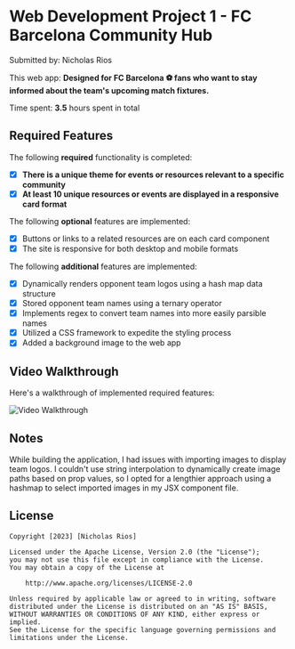 # Web Development Project 1 - FC Barcelona Community Hub

Submitted by: Nicholas Rios

This web app: **Designed for FC Barcelona ⚽ fans who want to stay informed about the team's upcoming match fixtures.**

Time spent: **3.5** hours spent in total

## Required Features

The following **required** functionality is completed:

- [x] **There is a unique theme for events or resources relevant to a specific community**
- [x] **At least 10 unique resources or events are displayed in a responsive card format**

The following **optional** features are implemented:

- [x] Buttons or links to a related resources are on each card component
- [x] The site is responsive for both desktop and mobile formats

The following **additional** features are implemented:

* [x] Dynamically renders opponent team logos using a hash map data structure 
* [x] Stored opponent team names using a ternary operator
* [x] Implements regex to convert team names into more easily parsible names
* [x] Utilized a CSS framework to expedite the styling process
* [x] Added a background image to the web app

## Video Walkthrough

Here's a walkthrough of implemented required features:

<img src='https://imgur.com/a/qc1bDkH' title='Video Walkthrough' width='' alt='Video Walkthrough' />

## Notes

While building the application, I had issues with importing images to display team logos. I couldn't use string interpolation to dynamically create image paths based on prop values, so I opted for a lengthier approach using a hashmap to select imported images in my JSX component file. 

## License

    Copyright [2023] [Nicholas Rios]

    Licensed under the Apache License, Version 2.0 (the "License");
    you may not use this file except in compliance with the License.
    You may obtain a copy of the License at

        http://www.apache.org/licenses/LICENSE-2.0

    Unless required by applicable law or agreed to in writing, software
    distributed under the License is distributed on an "AS IS" BASIS,
    WITHOUT WARRANTIES OR CONDITIONS OF ANY KIND, either express or implied.
    See the License for the specific language governing permissions and
    limitations under the License.
